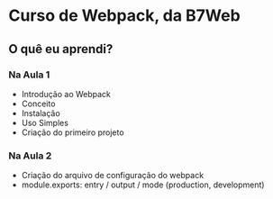 # Curso de Webpack, da B7Web

## O quê eu aprendi?

### Na Aula 1

- Introdução ao Webpack
- Conceito
- Instalação
- Uso Simples
- Criação do primeiro projeto

### Na Aula 2

- Criação do arquivo de configuração do webpack
- module.exports: entry / output / mode (production, development)
